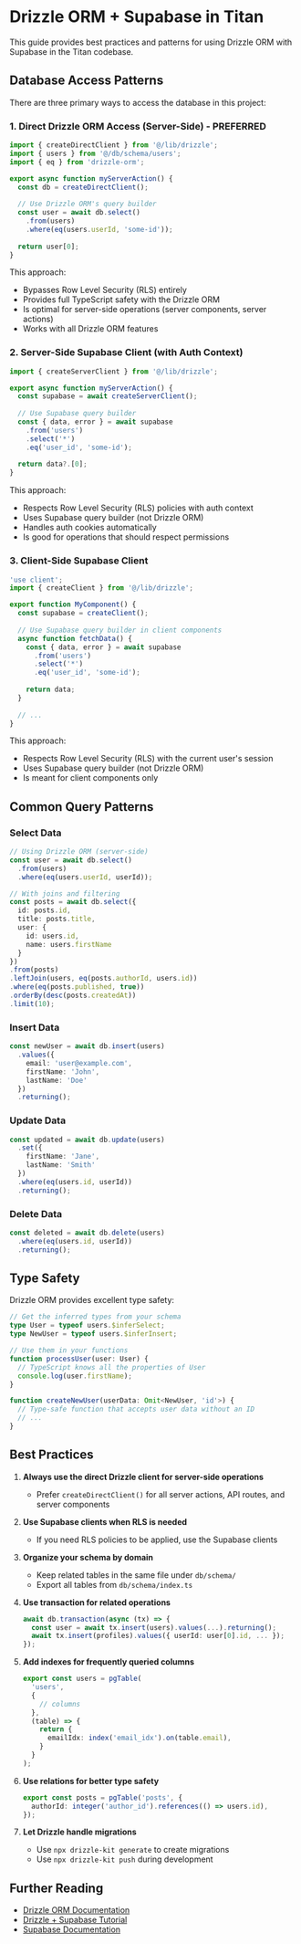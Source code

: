 # Drizzle ORM + Supabase in Titan

This guide provides best practices and patterns for using Drizzle ORM with Supabase in the Titan codebase.

## Database Access Patterns

There are three primary ways to access the database in this project:

### 1. Direct Drizzle ORM Access (Server-Side) - PREFERRED

```typescript
import { createDirectClient } from '@/lib/drizzle';
import { users } from '@/db/schema/users';
import { eq } from 'drizzle-orm';

export async function myServerAction() {
  const db = createDirectClient();
  
  // Use Drizzle ORM's query builder
  const user = await db.select()
    .from(users)
    .where(eq(users.userId, 'some-id'));
  
  return user[0];
}
```

This approach:
- Bypasses Row Level Security (RLS) entirely
- Provides full TypeScript safety with the Drizzle ORM
- Is optimal for server-side operations (server components, server actions)
- Works with all Drizzle ORM features

### 2. Server-Side Supabase Client (with Auth Context)

```typescript
import { createServerClient } from '@/lib/drizzle';

export async function myServerAction() {
  const supabase = await createServerClient();
  
  // Use Supabase query builder
  const { data, error } = await supabase
    .from('users')
    .select('*')
    .eq('user_id', 'some-id');
  
  return data?.[0];
}
```

This approach:
- Respects Row Level Security (RLS) policies with auth context
- Uses Supabase query builder (not Drizzle ORM)
- Handles auth cookies automatically
- Is good for operations that should respect permissions

### 3. Client-Side Supabase Client

```typescript
'use client';
import { createClient } from '@/lib/drizzle';

export function MyComponent() {
  const supabase = createClient();
  
  // Use Supabase query builder in client components
  async function fetchData() {
    const { data, error } = await supabase
      .from('users')
      .select('*')
      .eq('user_id', 'some-id');
    
    return data;
  }
  
  // ...
}
```

This approach:
- Respects Row Level Security (RLS) with the current user's session
- Uses Supabase query builder (not Drizzle ORM)
- Is meant for client components only

## Common Query Patterns

### Select Data

```typescript
// Using Drizzle ORM (server-side)
const user = await db.select()
  .from(users)
  .where(eq(users.userId, userId));

// With joins and filtering
const posts = await db.select({
  id: posts.id,
  title: posts.title,
  user: {
    id: users.id,
    name: users.firstName
  }
})
.from(posts)
.leftJoin(users, eq(posts.authorId, users.id))
.where(eq(posts.published, true))
.orderBy(desc(posts.createdAt))
.limit(10);
```

### Insert Data

```typescript
const newUser = await db.insert(users)
  .values({
    email: 'user@example.com',
    firstName: 'John',
    lastName: 'Doe'
  })
  .returning();
```

### Update Data

```typescript
const updated = await db.update(users)
  .set({
    firstName: 'Jane',
    lastName: 'Smith'
  })
  .where(eq(users.id, userId))
  .returning();
```

### Delete Data

```typescript
const deleted = await db.delete(users)
  .where(eq(users.id, userId))
  .returning();
```

## Type Safety

Drizzle ORM provides excellent type safety:

```typescript
// Get the inferred types from your schema
type User = typeof users.$inferSelect;
type NewUser = typeof users.$inferInsert;

// Use them in your functions
function processUser(user: User) {
  // TypeScript knows all the properties of User
  console.log(user.firstName);
}

function createNewUser(userData: Omit<NewUser, 'id'>) {
  // Type-safe function that accepts user data without an ID
  // ...
}
```

## Best Practices

1. **Always use the direct Drizzle client for server-side operations**
   - Prefer `createDirectClient()` for all server actions, API routes, and server components

2. **Use Supabase clients when RLS is needed**
   - If you need RLS policies to be applied, use the Supabase clients

3. **Organize your schema by domain**
   - Keep related tables in the same file under `db/schema/`
   - Export all tables from `db/schema/index.ts`

4. **Use transaction for related operations**
   ```typescript
   await db.transaction(async (tx) => {
     const user = await tx.insert(users).values(...).returning();
     await tx.insert(profiles).values({ userId: user[0].id, ... });
   });
   ```

5. **Add indexes for frequently queried columns**
   ```typescript
   export const users = pgTable(
     'users',
     {
       // columns
     },
     (table) => {
       return {
         emailIdx: index('email_idx').on(table.email),
       }
     }
   );
   ```

6. **Use relations for better type safety**
   ```typescript
   export const posts = pgTable('posts', {
     authorId: integer('author_id').references(() => users.id),
   });
   ```

7. **Let Drizzle handle migrations**
   - Use `npx drizzle-kit generate` to create migrations
   - Use `npx drizzle-kit push` during development

## Further Reading

- [Drizzle ORM Documentation](https://orm.drizzle.team/docs/overview)
- [Drizzle + Supabase Tutorial](https://orm.drizzle.team/docs/tutorials/drizzle-with-supabase)
- [Supabase Documentation](https://supabase.com/docs) 